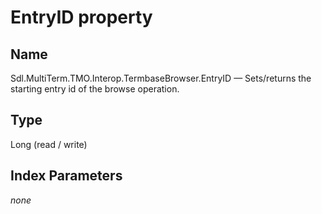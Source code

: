 #  EntryID property

## Name

Sdl.MultiTerm.TMO.Interop.TermbaseBrowser.EntryID —          Sets/returns the starting entry id of the browse operation.

## Type

Long
(read / write)

## Index Parameters
*none*

